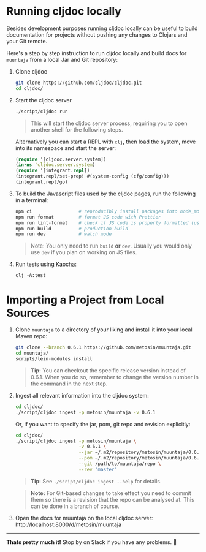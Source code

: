 # Running cljdoc locally

Besides development purposes running cljdoc locally can be useful to
build documentation for projects without pushing any changes to
Clojars and your Git remote.

Here's a step by step instruction to run cljdoc locally and build docs
for `muuntaja` from a local Jar and Git repository:

1. Clone cljdoc

   ```sh
   git clone https://github.com/cljdoc/cljdoc.git
   cd cljdoc/
   ```

1. Start the cljdoc server

    ```sh
    ./script/cljdoc run
    ```

    > This will start the cljdoc server process, requiring you to open another shell for the following steps.

    Alternatively you can start a REPL with `clj`,
    then load the system, move into its namespace and start the server:

    ```clj
    (require '[cljdoc.server.system])
    (in-ns 'cljdoc.server.system)
    (require '[integrant.repl])
    (integrant.repl/set-prep! #(system-config (cfg/config)))
    (integrant.repl/go)
    ```

1. To build the Javascript files used by the cljdoc pages, run the following in a terminal:

    ```sh
    npm ci                 # reproducibly install packages into node_modules
    npm run format         # format JS code with Prettier
    npm run lint-format    # check if JS code is properly formatted (used in CI)
    npm run build          # production build
    npm run dev            # watch mode
    ```

    > Note: You only need to run `build` **or** `dev`. Usually you would only use `dev` if you plan on working on JS files.

1. Run tests using [Kaocha](https://github.com/lambdaisland/kaocha):

    ```
    clj -A:test
    ```

# Importing a Project from Local Sources

1. Clone `muuntaja` to a directory of your liking and install it into your local Maven repo:

    ```sh
    git clone --branch 0.6.1 https://github.com/metosin/muuntaja.git
    cd muuntaja/
    scripts/lein-modules install
    ```

    > **Tip:** You can checkout the specific release version instead of 0.6.1.
    > When you do so, remember to change the version number in the command in the
    > next step.

1. Ingest all relevant information into the cljdoc system:

    ```sh
    cd cljdoc/
    ./script/cljdoc ingest -p metosin/muuntaja -v 0.6.1
    ```

    Or, if you want to specify the jar, pom, git repo and revision explicitly:

    ```sh
    cd cljdoc/
    ./script/cljdoc ingest -p metosin/muuntaja \
                           -v 0.6.1 \
                           --jar ~/.m2/repository/metosin/muuntaja/0.6.1/muuntaja-0.6.1.jar \
                           --pom ~/.m2/repository/metosin/muuntaja/0.6.1/muuntaja-0.6.1.pom \
                           --git /path/to/muuntaja/repo \
                           --rev "master"
    ```

    > **Tip:** See `./script/cljdoc ingest --help` for details.

    > **Note:** For Git-based changes to take effect you need to
    > commit them so there is a revision that the repo can be analysed
    > at. This can be done in a branch of course.

1. Open the docs for muuntaja on the local cljdoc server: http://localhost:8000/d/metosin/muuntaja

---

**Thats pretty much it!** Stop by on Slack if you have any problems. :wave:
